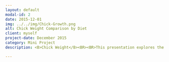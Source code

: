 ```yaml
---
layout: default
modal-id: 2
date: 2015-12-01
img: ../../img/Chick-Growth.png
alt: Chick Weight Comparison by Diet
client: myself
project-date: December 2015
category: Mini Project
description: <B>Chick Weight</B><BR><BR>This presentation explores the chickweight dataset, which contains time series data on the weight of chicks, along with the diet category they were fed on.<br><br>It can  be viewed <a href="../assets/2015-12-01-ChickWeight" target="_blank">here</a>.

---
```

